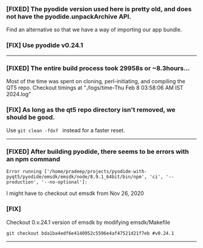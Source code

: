 

### [FIXED] The pyodide version used here is pretty old, and does not have the pyodide.unpackArchive API.
Find an alternative so that we have a way of importing our app bundle.

### [FIX] Use pyodide v0.24.1

------------

### [FIXED] The entire build process took 29958s or ~8.3hours...
Most of the time was spent on cloning, perl-initiating, and compiling the QT5 repo.
Checkout timings at "./logs/time-Thu Feb  8 03:58:06 AM IST 2024.log"

### [FIX] As long as the qt5 repo directory isn't removed, we should be good.
Use `git clean -fdxf ` instead for a faster reset.

------------

### [FIXED] After building pyodide, there seems to be errors with an npm command
```
Error running ['/home/pradeep/projects/pyodide-with-pyqt5/pyodide/emsdk/emsdk/node/8.9.1_64bit/bin/npm', 'ci', '--production', '--no-optional']:
```

I might have to checkout out emsdk from Nov 26, 2020

### [FIX] 
Checkout 0.v.24.1 version of emsdk by modifying emsdk/Makefile
```
git checkout bda1ba4edf6e4140952c5596e4af47521d21f7eb #v0.24.1
```

------------